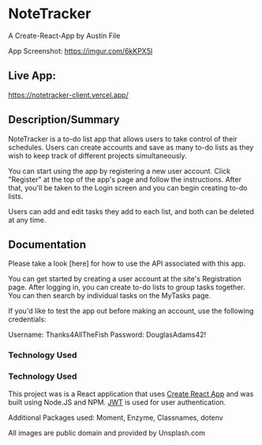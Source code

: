 # NoteTracker

A Create-React-App by Austin File

App Screenshot: https://imgur.com/6kKPX5l

## Live App: 
https://notetracker-client.vercel.app/

## Description/Summary
NoteTracker is a to-do list app that allows users to take control of their schedules. Users can create accounts and save as many to-do lists as they wish to keep track of different projects simultaneously.

You can start using the app by registering a new user account. Click "Register" at the top of the app's page and follow the instructions. After that, you'll be taken to the Login screen and you can begin creating to-do lists.

Users can add and edit tasks they add to each list, and both can be deleted at any time.

## Documentation

Please take a look [here] for how to use the API associated with this app.

You can get started by creating a user account at the site's Registration page. After logging in, you can create to-do lists to group tasks together. You can then search by individual tasks on the MyTasks page.

If you'd like to test the app out before making an account, use the following credentials:

Username: Thanks4AllTheFish
Password: DouglasAdams42!

### Technology Used
### Technology Used
This project was is a React application that uses [Create React App](https://github.com/facebook/create-react-app) and was built using Node.JS and NPM. [JWT](https://jwt.io/) is used for user authentication.

Additional Packages used: Moment, Enzyme, Classnames, dotenv

All images are public domain and provided by Unsplash.com